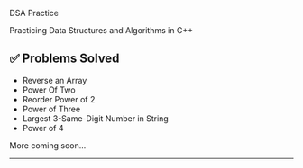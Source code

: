  DSA Practice

Practicing Data Structures and Algorithms in C++

## ✅ Problems Solved
- Reverse an Array
- Power Of Two
- Reorder Power of 2
- Power of Three
- Largest 3-Same-Digit Number in String
- Power of 4

More coming soon...

---
